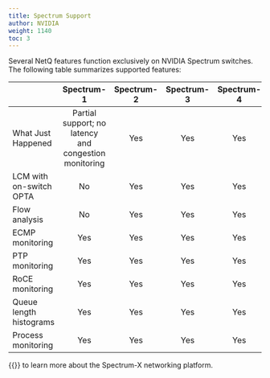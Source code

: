 ```yaml
---
title: Spectrum Support
author: NVIDIA
weight: 1140
toc: 3
---
```


Several NetQ features function exclusively on NVIDIA Spectrum switches. The following table summarizes supported features:

| | Spectrum-1 | Spectrum-2 | Spectrum-3 | Spectrum-4  | 
| ------------- | :---: | :---: | :---: | :---: |
|What Just Happened | Partial support; no latency and congestion monitoring | Yes | Yes | Yes | Yes |
|LCM with on-switch OPTA | No | Yes | Yes | Yes |
|Flow analysis| No | Yes | Yes | Yes |
|ECMP monitoring| Yes | Yes | Yes | Yes |
|PTP monitoring| Yes | Yes | Yes | Yes |
|RoCE monitoring| Yes | Yes | Yes | Yes |
|Queue length histograms| Yes | Yes | Yes | Yes |
|Process monitoring| Yes | Yes | Yes | Yes |

{{<exlink url="https://www.nvidia.com/en-us/networking/spectrumx/" text="Visit the Spectrum website">}} to learn more about the Spectrum-X networking platform.